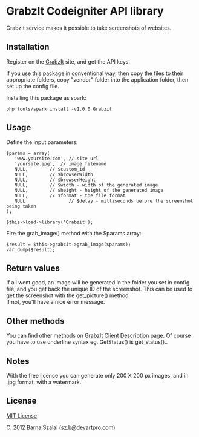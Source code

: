 # GrabzIt Codeigniter API library

GrabzIt service makes it possible to take screenshots of websites.  

## Installation

Register on the [GrabzIt](http://grabz.it/register.aspx?returnurl=http%3a%2f%2fgrabz.it%2fapi) site, and get the API keys.

If you use this package in conventional way, then copy the files to their appropriate folders, copy "vendor" folder into the application folder, then set up the config file.

Installing this package as spark:

    php tools/spark install -v1.0.0 Grabzit    

## Usage

Define the input parameters:

    $params = array(
       'www.yoursite.com', // site url
       'yoursite.jpg', 	// image filename
       NULL, 		// $custom_id 
       NULL, 		// $browserWidth 
       NULL, 		// $browserHeight
       NULL, 		// $width - width of the generated image
       NULL, 		// $height - height of the generated image
       NULL, 		// $format - the file format 
       NULL                // $delay - milliseconds before the screenshot being taken
    );  

    $this->load->library('Grabzit');

Fire the grab_image() method with the $params array:
    
    $result = $this->grabzit->grab_image($params);
    var_dump($result);

## Return values

If all went good, an image will be generated in the folder you set in config file, and you get back the unique ID of the screenshot. This can be used to get the screenshot with the get_picture() method.  
If not, you'll have a nice error message.  

## Other methods

You can find other methods on [GrabzIt Client Description](http://grabz.it/api/php/grabzitclient.aspx) page. Of course you have to use underline syntax eg. GetStatus() is get_status()..  

## Notes

With the free licence you can generate only 200 X 200 px images, and in .jpg format, with a watermark.  

## License

[MIT License](http://www.opensource.org/licenses/MIT)

C. 2012 Barna Szalai (sz.b@devartpro.com)